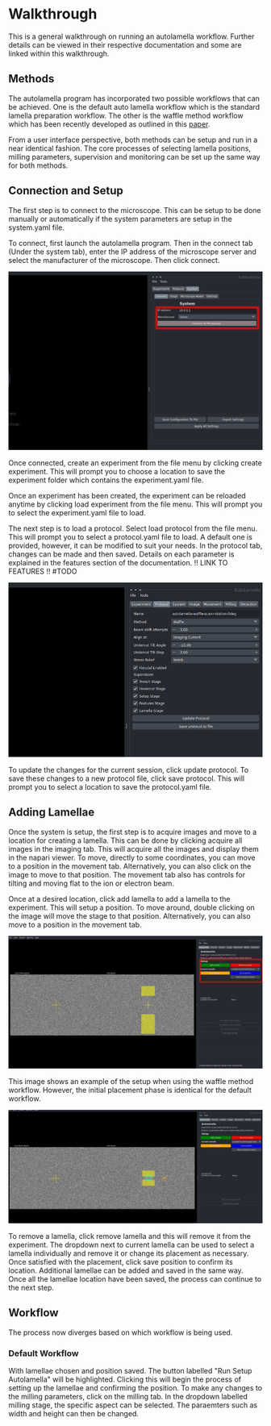 # Walkthrough

This is a general walkthrough on running an autolamella workflow. Further details can be viewed in their respective documentation and some are linked within this walkthrough.

## Methods

The autolamella program has incorporated two possible workflows that can be achieved. One is the default auto lamella workflow which is the standard lamella preparation workflow. The other is the waffle method workflow which has been recently developed as outlined in this [paper](https://www.nature.com/articles/s41467-022-29501-3). 

From a user interface perspective, both methods can be setup and run in a near identical fashion. The core processes of selecting lamella positions, milling parameters, supervision and monitoring can be set up the same way for both methods.

## Connection and Setup

The first step is to connect to the microscope. This can be setup to be done manually or automatically if the system parameters are setup in the system.yaml file.

To connect, first launch the autolamella program. Then in the connect tab (Under the system tab), enter the IP address of the microscope server and select the manufacturer of the microscope. Then click connect. 

![connect to microscope](img/walkthrough_2/connect_to_microscope.png)

Once connected, create an experiment from the file menu by clicking create experiment. This will prompt you to choose a location to save the experiment folder which contains the experiment.yaml file. 

Once an experiment has been created, the experiment can be reloaded anytime by clicking load experiment from the file menu. This will prompt you to select the experiment.yaml file to load.

The next step is to load a protocol. Select load protocol from the file menu. This will prompt you to select a protocol.yaml file to load. A default one is provided, however, it can be modified to suit your needs. In the protocol tab, changes can be made and then saved. Details on each parameter is explained in the features section of the documentation. !! LINK TO FEATURES !! #TODO

![load protocol](img/walkthrough_2/change_protocol.png)

To update the changes for the current session, click update protocol. To save these changes to a new protocol file, click save protocol. This will prompt you to select a location to save the protocol.yaml file. 

## Adding Lamellae

Once the system is setup, the first step is to acquire images and move to a location for creating a lamella. This can be done by clicking acquire all images in the imaging tab. This will acquire all the images and display them in the napari viewer. To move, directly to some coordinates, you can move to a position in the movement tab. Alternatively, you can also click on the image to move to that position. The movement tab also has controls for tilting and moving flat to the ion or electron beam.

Once at a desired location, click add lamella to add a lamella to the experiment. This will setup a position. To move around, double clicking on the image will move the stage to that position. Alternatively, you can also move to a position in the movement tab. 

![add lamella](img/walkthrough_2/add_lamella.png)

This image shows an example of the setup when using the waffle method workflow. However, the initial placement phase is identical for the default workflow. 

![add lamella](img/walkthrough_2/default_method_setup.png)


To remove a lamella, click remove lamella and this will remove it from the experiment. The dropdown next to current lamella can be used to select a lamella individually and remove it or change its placement as necessary.
Once satisfied with the placement, click save position to confirm its location. Additional lamellae can be added and saved in the same way. Once all the lamellae location have been saved, the process can continue to the next step.

## Workflow

The process now diverges based on which workflow is being used. 

### Default Workflow

With lamellae chosen and position saved. The button labelled "Run Setup Autolamella" will be highlighted. Clicking this will begin the process of setting up the lamellae and confirming the position. To make any changes to the milling parameters, click on the milling tab. In the dropdown labelled milling stage, the specific aspect can be selected. The paraemters such as width and height can then be changed. 


